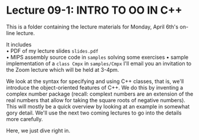 # Lecture 09-1: INTRO TO OO IN C++

This is a folder containing the lecture materials for Monday, April
6th's on-line lecture.

It includes  
• PDF of my lecture slides `slides.pdf`   
• MIPS assembly source code in `samples` solving some exercises
• sample implementation of a `class Cmpx` in `samples/Cmpx`
I'll email you an invitation to the Zoom lecture which will be held at 3-4pm.

We look at the syntax for specifying and using C++ classes, that is,
we'll introduce the object-oriented features of C++. We do this by
inventing a complex number package (recall: complext numbers are
an extension of the real numbers that allow for taking the square
roots of negative numbers). This will mostly be a quick overview
by looking at an example in somewhat gory detail. We'll use
the next two coming lectures to go into the details more
carefully.

Here, we just dive right in.


